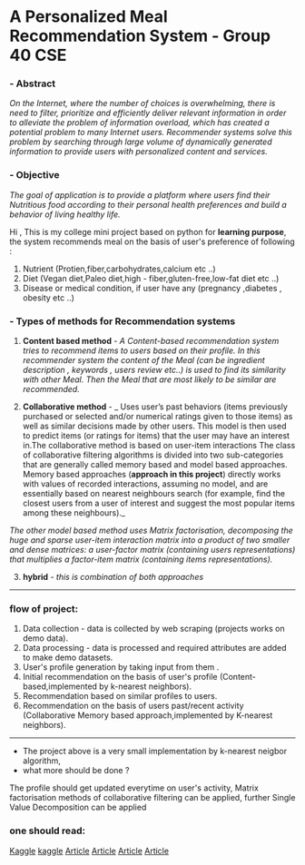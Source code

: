 # A Personalized Meal Recommendation System - Group 40 CSE

### - **Abstract** 
_On the Internet, where the number of choices is overwhelming, there is need to filter, prioritize and efficiently deliver relevant information in order to alleviate the problem of information overload, which has created a potential problem to many Internet users. Recommender systems solve this problem by searching through large volume of dynamically generated information to provide users with personalized content and services._


### - **Objective**
_The goal of application is to provide a platform where users find their Nutritious food according to their  personal health preferences and build a behavior of living healthy life._

Hi , This is my college mini project based on python for **learning purpose**, the system recommends meal on the basis of user's preference of following :

1. Nutrient (Protien,fiber,carbohydrates,calcium etc ..)
2. Diet (Vegan diet,Paleo diet,high - fiber,gluten-free,low-fat diet etc ..)
3. Disease or medical condition, if user have any (pregnancy ,diabetes , obesity etc ..)

### - Types of methods for Recommendation systems 

1. **Content based method** - _A Content-based recommendation system tries to recommend items to users based on their profile. In this recommender system the content of the Meal (can be ingredient description , keywords , users review etc..) is used to find its similarity with other Meal. Then the Meal that are most likely to be similar are recommended._

2. **Collaborative method** -  _ Uses user’s past behaviors (items previously purchased or selected and/or numerical ratings given to those items) as well as similar decisions made by other users. This model is then used to predict items (or ratings for items) that the user may have an interest in.The collaborative method is based on user-item interactions The class of collaborative filtering algorithms is divided into two sub-categories that are generally called memory based and model based approaches. Memory based approaches (**approach in this project**) directly works with values of recorded interactions, assuming no model, and are essentially based on nearest neighbours search (for example, find the closest users from a user of interest and suggest the most popular items among these neighbours)._  

_The other model based method uses Matrix factorisation, decomposing the huge and sparse user-item interaction matrix into a product of two smaller and dense matrices: a user-factor matrix (containing users representations) that multiplies a factor-item matrix (containing items representations)._

3. **hybrid** - _this is combination of both approaches_

***************************************************************************************************************************************

### flow of project: 

1. Data collection - data is collected by web scraping (projects works on demo data).
2. Data processing - data is processed and required attributes are added to make demo datasets.
3. User's profile generation by taking input from them .
4. Initial recommendation on the basis of user's profile (Content-based,implemented by k-nearest neighbors).
5. Recommendation based on similar profiles to users.
5. Recommendation on the basis of users past/recent activity (Collaborative Memory based approach,implemented by K-nearest neighbors).

***************************************************************************************************************************************

- The project above is a very small implementation by k-nearest neigbor algorithm,
- what more should be done ?

The profile should get updated everytime on user's activity,
Matrix factorisation methods of collaborative filtering can be applied,
further Single Value Decomposition can be applied 

### one should read:
[Kaggle](https://www.kaggle.com/ibtesama/getting-started-with-a-movie-recommendation-system)
[kaggle](https://www.kaggle.com/rounakbanik/movie-recommender-systems)
[Article](https://hackernoon.com/introduction-to-recommender-system-part-1-collaborative-filtering-singular-value-decomposition-44c9659c5e75)
[Article](https://towardsdatascience.com/introduction-to-recommender-systems-6c66cf15ada)
[Article](https://towardsdatascience.com/various-implementations-of-collaborative-filtering-100385c6dfe0)
[Article](https://towardsdatascience.com/prototyping-a-recommender-system-step-by-step-part-1-knn-item-based-collaborative-filtering-637969614ea)